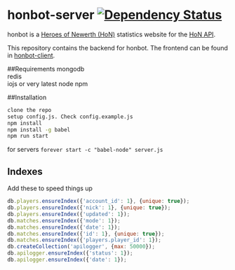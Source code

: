 honbot-server [![Dependency Status](https://david-dm.org/scttcper/honbot-server.svg)](https://david-dm.org/scttcper/honbot-server)
=============
honbot is a [Heroes of Newerth (HoN)](http://www.heroesofnewerth.com/) statistics website for the [HoN API](http://api.heroesofnewerth.com/).

This repository contains the backend for honbot. The frontend can be found in [honbot-client](https://github.com/scttcper/honbot-client).

##Requirements
mongodb  
redis  
iojs or very latest node
npm


##Installation
```bash
clone the repo
setup config.js. Check config.example.js
npm install
npm install -g babel
npm run start
```
for servers ```forever start -c "babel-node" server.js```


## Indexes
Add these to speed things up
```javascript
db.players.ensureIndex({'account_id': 1}, {unique: true});
db.players.ensureIndex({'nick': 1}, {unique: true});
db.players.ensureIndex({'updated': 1});
db.matches.ensureIndex({'mode': 1});
db.matches.ensureIndex({'date': 1});
db.matches.ensureIndex({'id': 1}, {unique: true});
db.matches.ensureIndex({'players.player_id': 1});
db.createCollection('apilogger', {max: 50000});
db.apilogger.ensureIndex({'status': 1});
db.apilogger.ensureIndex({'date': 1});
```